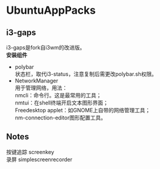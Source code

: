 # UbuntuAppPacks
## i3-gaps
i3-gaps是fork自i3wm的改进版。</br>
**安装组件**
- polybar
</br>状态栏，取代i3-status，注意复制后需更改polybar.sh权限。
- NetworkManager
</br>用于管理网络，用法：
</br>nmcli：命令行。这是最常用的工具；
</br>nmtui：在shell终端开启文本图形界面；
</br>Freedesktop applet：如GNOME上自带的网络管理工具；
</br>nm-connection-editor图形配置工具。
## Notes
按键追踪 screenkey </br>
录屏 simplescreenrecorder </br>
